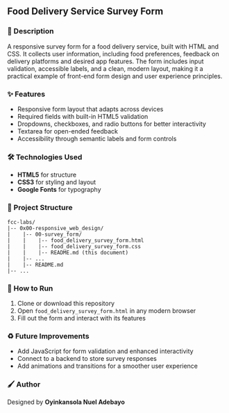 ## Food Delivery Service Survey Form

### :book: Description

A responsive survey form for a food delivery service, built with HTML and CSS. It collects user information, including food preferences, feedback on delivery platforms and desired app features. The form includes input validation, accessible labels, and a clean, modern layout, making it a practical example of front-end form design and user experience principles.

### :sparkles: Features

- Responsive form layout that adapts across devices  
- Required fields with built-in HTML5 validation  
- Dropdowns, checkboxes, and radio buttons for better interactivity  
- Textarea for open-ended feedback  
- Accessibility through semantic labels and form controls 

### :hammer_and_wrench: Technologies Used

- **HTML5** for structure
- **CSS3** for styling and layout
- **Google Fonts** for typography

### :file_folder: Project Structure

```
fcc-labs/
|-- 0x00-responsive_web_design/
|    |-- 00-survey_form/
|    |    |-- food_delivery_survey_form.html
|    |    |-- food_delivery_survey_form.css
|    |    |-- README.md (this document)
|    |-- ...
|    |-- README.md
|-- ...
```

### :rocket: How to Run

1. Clone or download this repository
2. Open `food_delivery_survey_form.html` in any modern browser
3. Fill out the form and interact with its features

### :recycle: Future Improvements

- Add JavaScript for form validation and enhanced interactivity  
- Connect to a backend to store survey responses  
- Add animations and transitions for a smoother user experience 

### :paintbrush: Author

Designed by **Oyinkansola Nuel Adebayo**

